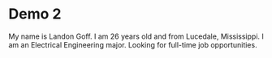 # Demo 2

My name is Landon Goff. I am 26 years old and from Lucedale, Mississippi. I am an Electrical Engineering major. Looking for full-time job opportunities. 
